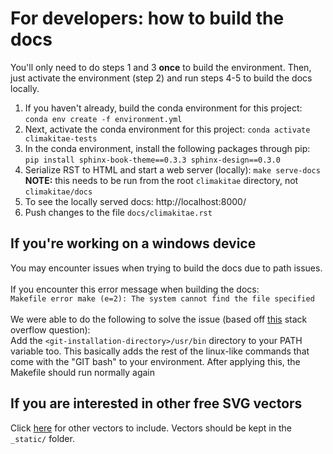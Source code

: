 # For developers: how to build the docs

You'll only need to do steps 1 and 3 **once** to build the environment. Then, just activate the environment (step 2) and run steps 4-5 to build the docs locally. 

1. If you haven't already, build the conda environment for this project: ``conda env create -f environment.yml``
2. Next, activate the conda environment for this project: ``conda activate climakitae-tests``
3. In the conda environment, install the following packages through pip: ``pip install sphinx-book-theme==0.3.3 sphinx-design==0.3.0``
4. Serialize RST to HTML and start a web server (locally): ``make serve-docs`` **NOTE:** this needs to be run from the root `climakitae` directory, not `climakitae/docs`
5. To see the locally served docs: http://localhost:8000/
6. Push changes to the file `docs/climakitae.rst`

## If you're working on a windows device 
You may encounter issues when trying to build the docs due to path issues.<br><br> If you encounter this error message when building the docs:<br> 
``Makefile error make (e=2): The system cannot find the file specified``<br><br>
We were able to do the following to solve the issue (based off [this](https://stackoverflow.com/questions/33674973/makefile-error-make-e-2-the-system-cannot-find-the-file-specified) stack overflow question):<br>
Add the ``<git-installation-directory>/usr/bin`` directory to your PATH variable too. This basically adds the rest of the linux-like commands that come with the "GIT bash" to your environment. After applying this, the Makefile should run normally again


## If you are interested in other free SVG vectors
Click [here](https://www.svgrepo.com/) for other vectors to include. Vectors should be kept in the `_static/` folder.
